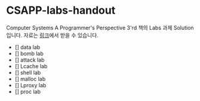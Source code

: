 # CSAPP-labs-handout
Computer Systems A Programmer's Perspective 3'rd 책의 Labs 과제 Solution 입니다. 자료는 [링크](http://csapp.cs.cmu.edu/3e/labs.html)에서 받을 수 있습니다.
- [] data lab
- [] bomb lab
- [] attack lab
- [] Lcache lab
- [] shell lab
- [] malloc lab
- [] Lproxy lab
- [] proc lab